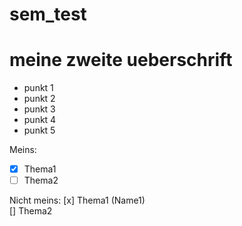 # sem_test

# meine zweite ueberschrift

* punkt 1
* punkt 2
* punkt 3
* punkt 4
* punkt 5

Meins:
- [x] Thema1
- [ ] Thema2

Nicht meins:
[x] Thema1 (Name1)  
[] Thema2
